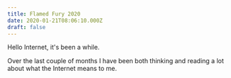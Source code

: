 ```yaml
---
title: Flamed Fury 2020
date: 2020-01-21T08:06:10.000Z
draft: false
---
```


Hello Internet, it's been a while.

Over the last couple of months I have been both thinking and reading a lot about what the Internet means to me.